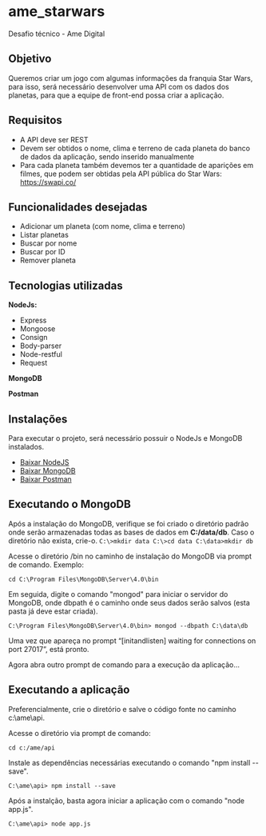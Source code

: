 # ame_starwars
Desafio técnico - Ame Digital

## Objetivo
Queremos criar um jogo com algumas informações da franquia Star Wars, para isso, será necessário desenvolver uma API com os dados dos planetas, para que a equipe de front-end possa criar a aplicação. 

## Requisitos
* A API deve ser REST
* Devem ser obtidos o nome, clima e terreno de cada planeta do banco de dados da aplicação, sendo inserido manualmente
* Para cada planeta também devemos ter a quantidade de aparições em filmes, que podem ser obtidas pela API pública do Star Wars: https://swapi.co/

## Funcionalidades desejadas
* Adicionar um planeta (com nome, clima e terreno)
* Listar planetas
* Buscar por nome
* Buscar por ID
* Remover planeta

## Tecnologias utilizadas
**NodeJs:**
* Express
* Mongoose
* Consign
* Body-parser
* Node-restful
* Request

**MongoDB**

**Postman**

## Instalações
Para executar o projeto, será necessário possuir o NodeJs e MongoDB instalados.
* [Baixar NodeJS](https://nodejs.org/en/download/)
* [Baixar MongoDB](https://www.mongodb.com/download-center) 
* [Baixar Postman](https://www.getpostman.com/downloads/)

## Executando o MongoDB
Após a instalação do MongoDB, verifique se foi criado o diretório padrão onde serão armazenadas todas as bases de dados em **C:/data/db**. Caso o diretório não exista, crie-o.
``
C:\>mkdir data
C:\>cd data
C:\data>mkdir db
``

Acesse o diretório /bin no caminho de instalação do MongoDB via prompt de comando. 
Exemplo:
```
cd C:\Program Files\MongoDB\Server\4.0\bin
```

Em seguida, digite o comando "mongod" para iniciar o servidor do MongoDB, onde dbpath é o caminho onde seus dados serão salvos (esta pasta já deve estar criada).
```
C:\Program Files\MongoDB\Server\4.0\bin> mongod --dbpath C:\data\db
```

Uma vez que apareça no prompt “[initandlisten] waiting for connections on port 27017”, está pronto.

Agora abra outro prompt de comando para a execução da aplicação...

## Executando a aplicação
Preferencialmente, crie o diretório e salve o código fonte no caminho c:\ame\api.

Acesse o diretório via prompt de comando:
```
cd c:/ame/api
```

Instale as dependências necessárias executando o comando "npm install --save".
```
C:\ame\api> npm install --save
```

Após a instalção, basta agora iniciar a aplicação com o comando "node app.js".
```
C:\ame\api> node app.js
```



